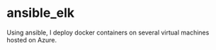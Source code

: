 # ansible_elk
Using ansible, I deploy docker containers on several virtual machines hosted on Azure.
